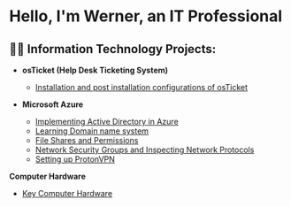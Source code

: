 
<h1>Hello, I'm Werner, an IT Professional</a></h1>

<h2>👨‍💻 Information Technology Projects:</h2>

- <b>osTicket (Help Desk Ticketing System)</b>
  - [Installation and post installation configurations of osTicket](https://github.com/wernerschuler/osTicket)
  
- <b>Microsoft Azure</b>
  - [Implementing Active Directory in Azure](https://github.com/wernerschuler/Deploying-Active-Directory/tree/main)
  - [Learning Domain name system](https://github.com/wernerschuler/Understanding-Domain-Name-System-DNS-)
  - [File Shares and Permissions](https://github.com/wernerschuler/File-Shares-and-Permissions/tree/main)
  - [Network Security Groups and Inspecting Network Protocols](https://github.com/wernerschuler/Network-Security-Groups-NSGs-and-Inspecting-Traffic-Between-Azure-Virtual-Machines)
  - [Setting up ProtonVPN](https://github.com/wernerschuler/VPNs/tree/main)
 
<b>Computer Hardware</b>
  - [Key Computer Hardware](https://github.com/wernerschuler/Computer-Hardware/tree/main)





